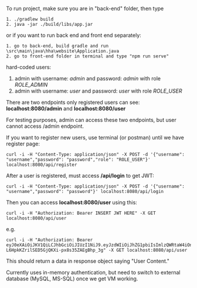 To run project, make sure you are in "back-end" folder, then type

    1. ./gradlew build
    2. java -jar ./build/libs/app.jar

or if you want to run back end and front end separately:

    1. go to back-end, build gradle and run \src\main\java\hha\website\Application.java
    2. go to front-end folder in terminal and type "npm run serve"

hard-coded users:

1. admin with username: *admin* and password: *admin* with role *ROLE_ADMIN*
2. admin with username: *user* and password: *user* with role *ROLE_USER*

There are two endpoints only registered users can see: **localhost:8080/admin** and **localhost:8080/user**

For testing purposes, admin can access these two endpoints, but user cannot access /admin endpoint.

If you want to register new users, use terminal (or postman) until we have register page:

    curl -i -H "Content-Type: application/json" -X POST -d '{"username": "username","password": "password","role": "ROLE_USER"}' localhost:8080/api/register

After a user is registered, must access **/api/login** to get JWT:

    curl -i -H "Content-Type: application/json" -X POST -d '{"username": "username","password": "password"}' localhost:8080/api/login

Then you can access **localhost:8080/user** using this:

    curl -i -H "Authorization: Bearer INSERT JWT HERE" -X GET localhost:8080/api/user

e.g. 

    curl -i -H "Authorization: Bearer eyJ0eXAiOiJKV1QiLCJhbGciOiJIUzI1NiJ9.eyJzdWIiOiJhZG1pbiIsImlzQWRtaW4iOnRydWUsImV4cCI6MTYzMzQwOTIwNywiaWF0IjoxNjMzNDA1NjA3fQ.8dpK_-L6HpkKZrilSED5GjQKXi-px8s35ZAEgBhp_3g" -X GET localhost:8080/api/user

This should return a data in response object saying "User Content."

Currently uses in-memory authentication, but need to switch to external database (MySQL, MS-SQL) once we get VM working.

